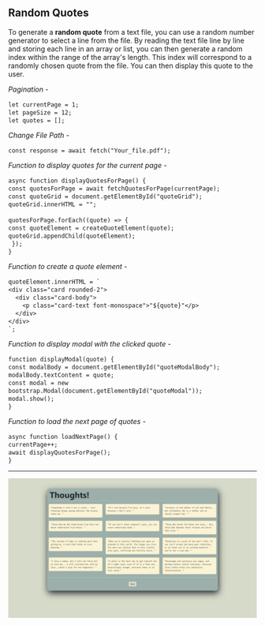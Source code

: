## Random Quotes

To generate a **random quote** from a text file, you can use a random number generator to select a line from the file. By reading the text file line by line and storing each line in an array or list, you can then generate a random index within the range of the array's length. This index will correspond to a randomly chosen quote from the file. You can then display this quote to the user.

_Pagination -_

    let currentPage = 1;
    let pageSize = 12;
    let quotes = [];

_Change File Path -_

    const response = await fetch("Your_file.pdf");

_Function to display quotes for the current page -_

    async function displayQuotesForPage() {
    const quotesForPage = await fetchQuotesForPage(currentPage);
    const quoteGrid = document.getElementById("quoteGrid");
    quoteGrid.innerHTML = "";

    quotesForPage.forEach((quote) => {
    const quoteElement = createQuoteElement(quote);
    quoteGrid.appendChild(quoteElement);
     });
    }

_Function to create a quote element -_

    quoteElement.innerHTML = `
    <div class="card rounded-2">
      <div class="card-body">
        <p class="card-text font-monospace">"${quote}"</p>
      </div>
    </div>
    `;
    
_Function to display modal with the clicked quote -_

    function displayModal(quote) {
    const modalBody = document.getElementById("quoteModalBody");
    modalBody.textContent = quote;
    const modal = new bootstrap.Modal(document.getElementById("quoteModal"));
    modal.show();
    }

_Function to load the next page of quotes -_

    async function loadNextPage() {
    currentPage++;
    await displayQuotesForPage();
    }

---

![](./assets/Thoughts.png)
